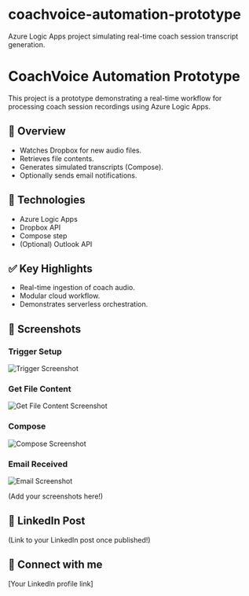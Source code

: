 # coachvoice-automation-prototype
Azure Logic Apps project simulating real-time coach session transcript generation.
# CoachVoice Automation Prototype

This project is a prototype demonstrating a real-time workflow for processing coach session recordings using Azure Logic Apps.

## 📌 Overview

- Watches Dropbox for new audio files.
- Retrieves file contents.
- Generates simulated transcripts (Compose).
- Optionally sends email notifications.

## 🚀 Technologies

- Azure Logic Apps
- Dropbox API
- Compose step
- (Optional) Outlook API

## ✅ Key Highlights

- Real-time ingestion of coach audio.
- Modular cloud workflow.
- Demonstrates serverless orchestration.

## 📸 Screenshots

### Trigger Setup
![Trigger Screenshot]()

### Get File Content
![Get File Content Screenshot](./GetFileContent.png)

### Compose
![Compose Screenshot](https://github.com/greengerald9/coachvoice-automation-prototype/blob/main/Compose.png)

### Email Received
![Email Screenshot](./EmailScreenshot.png)

(Add your screenshots here!)

## 🔗 LinkedIn Post

(Link to your LinkedIn post once published!)

## 🤝 Connect with me

[Your LinkedIn profile link]
